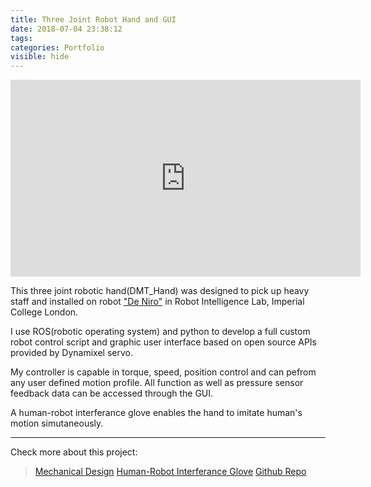 ```yaml
---
title: Three Joint Robot Hand and GUI
date: 2018-07-04 23:38:12
tags:
categories: Portfolio
visible: hide
---
```


<iframe width="560" height="315" src="https://www.youtube.com/embed/tklL4wqzF8Q?rel=0" frameborder="0" allow="autoplay; encrypted-media" allowfullscreen></iframe>

This three joint robotic hand(DMT_Hand) was designed to pick up heavy staff and installed on robot ["De Niro"](http://www.imperial.ac.uk/robot-intelligence/robots/robot_de_niro/) in Robot Intelligence Lab, Imperial College London.

I use ROS(robotic operating system) and python to develop a full custom robot control script and graphic user interface based on open source APIs provided by Dynamixel servo.

My controller is capable in torque, speed, position control and can pefrom any user defined motion profile. All function as well as pressure sensor feedback data can be accessed through the GUI.

A human-robot interferance glove enables the hand to imitate human's motion simutaneously.

------
Check more about this project:

>[Mechanical Design](https://www.youtube.com/watch?v=pLOISDs4SWg)
>[Human-Robot Interferance Glove](https://www.youtube.com/watch?v=TM3j-fthACw)
>[Github Repo](https://github.com/Dieselmarble/Robot-Hand-and-GUI)